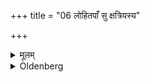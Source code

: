 +++
title = "06 लोहितपाँ सु क्षत्रियस्य"

+++

<details><summary>मूलम्</summary>

लोहितपाँ सु क्षत्रियस्य ६
</details>

<details><summary>Oldenberg</summary>

6. Red, if he is a Kṣatriya,
</details>
